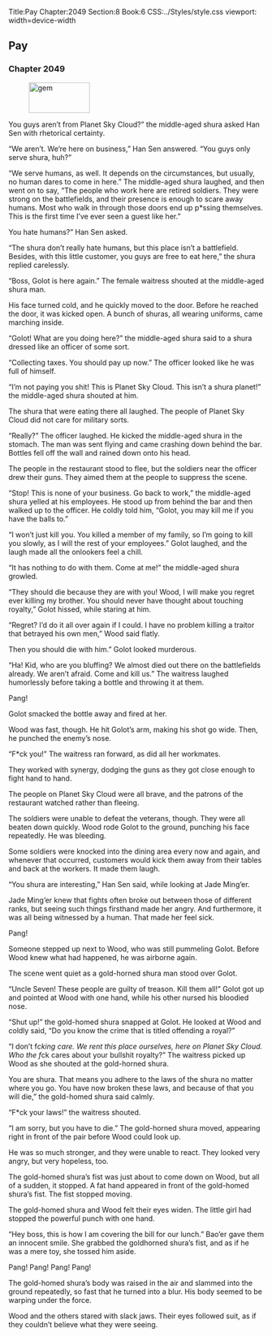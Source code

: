 Title:Pay 
Chapter:2049 
Section:8 
Book:6 
CSS:../Styles/style.css 
viewport: width=device-width
  
## Pay
### Chapter 2049 
<figure>
	<img src="../Images/gem.gif" alt="gem" id="gem" width="120" height="60" />
</figure>
  

  
  You guys aren’t from Planet Sky Cloud?” the middle-aged shura asked Han Sen with rhetorical certainty.

“We aren’t. We’re here on business,” Han Sen answered. “You guys only serve shura, huh?”

“We serve humans, as well. It depends on the circumstances, but usually, no human dares to come in here.” The middle-aged shura laughed, and then went on to say, “The people who work here are retired soldiers. They were strong on the battlefields, and their presence is enough to scare away humans. Most who walk in through those doors end up p*ssing themselves. This is the first time I’ve ever seen a guest like her.”

You hate humans?” Han Sen asked.

“The shura don’t really hate humans, but this place isn’t a battlefield. Besides, with this little customer, you guys are free to eat here,” the shura replied carelessly.

“Boss, Golot is here again.” The female waitress shouted at the middle-aged shura man.

His face turned cold, and he quickly moved to the door. Before he reached the door, it was kicked open. A bunch of shuras, all wearing uniforms, came marching inside.

“Golot! What are you doing here?” the middle-aged shura said to a shura dressed like an officer of some sort.

“Collecting taxes. You should pay up now.” The officer looked like he was full of himself.

“I’m not paying you shit! This is Planet Sky Cloud. This isn’t a shura planet!” the middle-aged shura shouted at him.

The shura that were eating there all laughed. The people of Planet Sky Cloud did not care for military sorts.

“Really?” The officer laughed. He kicked the middle-aged shura in the stomach. The man was sent flying and came crashing down behind the bar. Bottles fell off the wall and rained down onto his head.

The people in the restaurant stood to flee, but the soldiers near the officer drew their guns. They aimed them at the people to suppress the scene.

“Stop! This is none of your business. Go back to work,” the middle-aged shura yelled at his employees. He stood up from behind the bar and then walked up to the officer. He coldly told him, “Golot, you may kill me if you have the balls to.”

“I won’t just kill you. You killed a member of my family, so I’m going to kill you slowly, as I will the rest of your employees.” Golot laughed, and the laugh made all the onlookers feel a chill.

“It has nothing to do with them. Come at me!” the middle-aged shura growled.

“They should die because they are with you! Wood, I will make you regret ever killing my brother. You should never have thought about touching royalty,” Golot hissed, while staring at him.

“Regret? I’d do it all over again if I could. I have no problem killing a traitor that betrayed his own men,” Wood said flatly.

Then you should die with him.” Golot looked murderous.

“Ha! Kid, who are you bluffing? We almost died out there on the battlefields already. We aren’t afraid. Come and kill us.” The waitress laughed humorlessly before taking a bottle and throwing it at them.

Pang!

Golot smacked the bottle away and fired at her.

Wood was fast, though. He hit Golot’s arm, making his shot go wide. Then, he punched the enemy’s nose.

“F*ck you!” The waitress ran forward, as did all her workmates.

They worked with synergy, dodging the guns as they got close enough to fight hand to hand.

The people on Planet Sky Cloud were all brave, and the patrons of the restaurant watched rather than fleeing.

The soldiers were unable to defeat the veterans, though. They were all beaten down quickly. Wood rode Golot to the ground, punching his face repeatedly. He was bleeding.

Some soldiers were knocked into the dining area every now and again, and whenever that occurred, customers would kick them away from their tables and back at the workers. It made them laugh.

“You shura are interesting,” Han Sen said, while looking at Jade Ming’er.

Jade Ming’er knew that fights often broke out between those of different ranks, but seeing such things firsthand made her angry. And furthermore, it was all being witnessed by a human. That made her feel sick.

Pang!

Someone stepped up next to Wood, who was still pummeling Golot. Before Wood knew what had happened, he was airborne again.

The scene went quiet as a gold-horned shura man stood over Golot.

“Uncle Seven! These people are guilty of treason. Kill them all!” Golot got up and pointed at Wood with one hand, while his other nursed his bloodied nose.

“Shut up!” the gold-homed shura snapped at Golot. He looked at Wood and coldly said, “Do you know the crime that is titled offending a royal?”

“I don’t f*cking care. We rent this place ourselves, here on Planet Sky Cloud. Who the f*ck cares about your bullshit royalty?” The waitress picked up Wood as she shouted at the gold-horned shura.

You are shura. That means you adhere to the laws of the shura no matter where you go. You have now broken these laws, and because of that you will die,” the gold-homed shura said calmly.

“F*ck your laws!” the waitress shouted.

“I am sorry, but you have to die.” The gold-horned shura moved, appearing right in front of the pair before Wood could look up.

He was so much stronger, and they were unable to react. They looked very angry, but very hopeless, too.

The gold-homed shura’s fist was just about to come down on Wood, but all of a sudden, it stopped. A fat hand appeared in front of the gold-homed shura’s fist. The fist stopped moving.

The gold-homed shura and Wood felt their eyes widen. The little girl had stopped the powerful punch with one hand.

“Hey boss, this is how I am covering the bill for our lunch.” Bao’er gave them an innocent smile. She grabbed the goldhorned shura’s fist, and as if he was a mere toy, she tossed him aside.

Pang! Pang! Pang! Pang!

The gold-homed shura’s body was raised in the air and slammed into the ground repeatedly, so fast that he turned into a blur. His body seemed to be warping under the force.

Wood and the others stared with slack jaws. Their eyes followed suit, as if they couldn’t believe what they were seeing.
